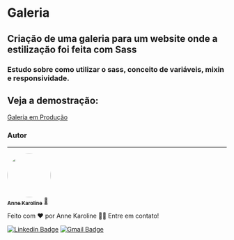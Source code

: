 # Galeria
## Criação de uma galeria para um website onde a estilização foi feita com Sass

### Estudo sobre como utilizar o sass, conceito de variáveis, mixin e responsividade.

## Veja a demostração:  

<a href="https://galeria-sass.vercel.app/">Galeria em Produção</a>


### Autor
---

<a href="https://github.com/annekarolinefc">
 <img style="border-radius: 50%;" src="https://avatars.githubusercontent.com/u/58259238?v=4" width="100px;" alt=""/>
 <br />
 <sub><b>Anne Karoline</b></sub></a> <a href="https://github.com/annekarolinefc/" title="Anne Karoline">🚀</a>


Feito com ❤️ por Anne Karoline 👋🏽 Entre em contato!

[![Linkedin Badge](https://img.shields.io/badge/-Thiago-blue?style=flat-square&logo=Linkedin&logoColor=white&link=https://www.linkedin.com/in/tgmarinho/)](https://www.linkedin.com/in/devannekarolinefc/) 
[![Gmail Badge](https://img.shields.io/badge/-tgmarinho@gmail.com-c14438?style=flat-square&logo=Gmail&logoColor=white&link=mailto:tgmarinho@gmail.com)](mailto:annekarolinefc@gmail.com)